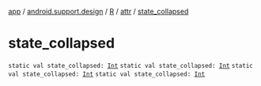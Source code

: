 [app](../../../index.md) / [android.support.design](../../index.md) / [R](../index.md) / [attr](index.md) / [state_collapsed](.)

# state_collapsed

`static val state_collapsed: `[`Int`](https://kotlinlang.org/api/latest/jvm/stdlib/kotlin/-int/index.html)
`static val state_collapsed: `[`Int`](https://kotlinlang.org/api/latest/jvm/stdlib/kotlin/-int/index.html)
`static val state_collapsed: `[`Int`](https://kotlinlang.org/api/latest/jvm/stdlib/kotlin/-int/index.html)
`static val state_collapsed: `[`Int`](https://kotlinlang.org/api/latest/jvm/stdlib/kotlin/-int/index.html)